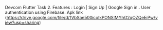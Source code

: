 Devcom Flutter Task 2.
Features : Login | Sign Up | Google Sign in .
User authentication using Firebase.
Apk link (https://drive.google.com/file/d/1VbSae500icolkPONSIMYhG2qOZQeEjPw/view?usp=sharing)
